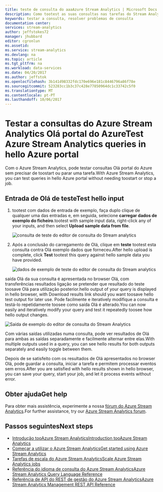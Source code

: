 ```yaml
---
title: teste de consulta do aaaAzure Stream Analytics | Microsoft Docs
description: Como tootest as suas consultas nas tarefas do Stream Analytics.
keywords: testar a consulta, resolver problemas de consulta
documentation center: 
services: stream-analytics
author: jeffstokes72
manager: jhubbard
editor: cgronlun
ms.assetid: 
ms.service: stream-analytics
ms.devlang: na
ms.topic: article
ms.tgt_pltfrm: na
ms.workload: data-services
ms.date: 04/20/2017
ms.author: jeffstok
ms.openlocfilehash: 3b141d98332fdc170e696e181c8446796a86f78e
ms.sourcegitcommit: 523283cc1b3c37c428e77850964dc1c33742c5f0
ms.translationtype: MT
ms.contentlocale: pt-PT
ms.lasthandoff: 10/06/2017
---
```

# <a name="test-azure-stream-analytics-queries-in-hello-azure-portal"></a><span data-ttu-id="967d2-104">Testar a consultas do Azure Stream Analytics Olá portal do Azure</span><span class="sxs-lookup"><span data-stu-id="967d2-104">Test Azure Stream Analytics queries in hello Azure portal</span></span>

<span data-ttu-id="967d2-105">Com o Azure Stream Analytics, pode testar consultas Olá portal do Azure sem precisar de toostart ou parar uma tarefa.</span><span class="sxs-lookup"><span data-stu-id="967d2-105">With Azure Stream Analytics, you can test queries in hello Azure portal without needing toostart or stop a job.</span></span>

## <a name="test-hello-input"></a><span data-ttu-id="967d2-106">Entrada de Olá de teste</span><span class="sxs-lookup"><span data-stu-id="967d2-106">Test hello input</span></span>

1. <span data-ttu-id="967d2-107">tootest com dados de entrada de exemplo, faça duplo clique de qualquer uma das entradas e, em seguida, selecione **carregar dados de exemplo do ficheiro**.</span><span class="sxs-lookup"><span data-stu-id="967d2-107">tootest with sample input data, right-click any of your inputs, and then select **Upload sample data from file**.</span></span>

    ![consulta de teste do editor de consulta do Stream analytics](media/stream-analytics-test-query/stream-analytics-test-query-editor-upload.png)

2. <span data-ttu-id="967d2-109">Após a conclusão do carregamento de Olá, clique em **teste** tootest esta consulta contra Olá exemplo dados que forneceu.</span><span class="sxs-lookup"><span data-stu-id="967d2-109">After hello upload is complete, click **Test** tootest this query against hello sample data you have provided.</span></span>

    ![dados de exemplo de teste do editor de consulta do Stream analytics](media/stream-analytics-test-query/stream-analytics-test-query-editor-test.png)

<span data-ttu-id="967d2-111">saída Olá da sua consulta é apresentada no browser Olá, com transferências resultados ligação se pretender que resultado do teste toosave Olá para utilização posterior.</span><span class="sxs-lookup"><span data-stu-id="967d2-111">hello output of your query is displayed in hello browser, with Download results link should you want toosave hello test output for later use.</span></span> <span data-ttu-id="967d2-112">Pode facilmente e iteratively modifique a consulta e testá-lo repetidamente toosee como saída Olá é alterado.</span><span class="sxs-lookup"><span data-stu-id="967d2-112">You can now easily and iteratively modify your query and test it repeatedly toosee how hello output changes.</span></span>

![Saída de exemplo do editor de consulta do Stream Analytics](media/stream-analytics-test-query/stream-analytics-test-query-editor-samples-output.png)

<span data-ttu-id="967d2-114">Com várias saídas utilizadas numa consulta, pode ver resultados de Olá para ambas as saídas separadamente e facilmente alternar entre elas.</span><span class="sxs-lookup"><span data-stu-id="967d2-114">With multiple outputs used in a query, you can see hello results for both outputs separately and easily toggle between them.</span></span>

<span data-ttu-id="967d2-115">Depois de se satisfeito com os resultados de Olá apresentados no browser Olá, pode guardar a consulta, iniciar a tarefa e permitem processar eventos sem erros.</span><span class="sxs-lookup"><span data-stu-id="967d2-115">After you are satisfied with hello results shown in hello browser, you can save your query, start your job, and let it process events without error.</span></span>

## <a name="get-help"></a><span data-ttu-id="967d2-116">Obter ajuda</span><span class="sxs-lookup"><span data-stu-id="967d2-116">Get help</span></span>

<span data-ttu-id="967d2-117">Para obter mais assistência, experimente a nossa [fórum do Azure Stream Analytics](https://social.msdn.microsoft.com/Forums/en-US/home?forum=AzureStreamAnalytics).</span><span class="sxs-lookup"><span data-stu-id="967d2-117">For further assistance, try our [Azure Stream Analytics forum](https://social.msdn.microsoft.com/Forums/en-US/home?forum=AzureStreamAnalytics).</span></span>

## <a name="next-steps"></a><span data-ttu-id="967d2-118">Passos seguintes</span><span class="sxs-lookup"><span data-stu-id="967d2-118">Next steps</span></span>

* [<span data-ttu-id="967d2-119">Introdução tooAzure Stream Analytics</span><span class="sxs-lookup"><span data-stu-id="967d2-119">Introduction tooAzure Stream Analytics</span></span>](stream-analytics-introduction.md)
* [<span data-ttu-id="967d2-120">Começar a utilizar o Azure Stream Analytics</span><span class="sxs-lookup"><span data-stu-id="967d2-120">Get started using Azure Stream Analytics</span></span>](stream-analytics-real-time-fraud-detection.md)
* [<span data-ttu-id="967d2-121">Tarefas de escala do Azure Stream Analytics</span><span class="sxs-lookup"><span data-stu-id="967d2-121">Scale Azure Stream Analytics jobs</span></span>](stream-analytics-scale-jobs.md)
* [<span data-ttu-id="967d2-122">Referência do idioma de consulta do Azure Stream Analytics</span><span class="sxs-lookup"><span data-stu-id="967d2-122">Azure Stream Analytics Query Language Reference</span></span>](https://msdn.microsoft.com/library/azure/dn834998.aspx)
* [<span data-ttu-id="967d2-123">Referência de API do REST de gestão do Azure Stream Analytics</span><span class="sxs-lookup"><span data-stu-id="967d2-123">Azure Stream Analytics Management REST API Reference</span></span>](https://msdn.microsoft.com/library/azure/dn835031.aspx)
